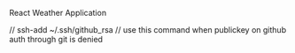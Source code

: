 React Weather Application

// ssh-add ~/.ssh/github_rsa
// use this command when publickey on github auth through git is denied

